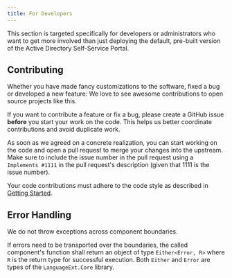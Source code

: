 ```yaml
---
title: For Developers
---
```


This section is targeted specifically for developers or administrators who want to get more involved than just deploying the default, pre-built version of the Active Directory Self-Service Portal.

## Contributing

Whether you have made fancy customizations to the software, fixed a bug or developed a new feature: We love to see awesome contributions to open source projects like this.

If you want to contribute a feature or fix a bug, please create a GitHub issue **before** you start your work on the code. This helps us better coordinate contributions and avoid duplicate work.

As soon as we agreed on a concrete realization, you can start working on the code and open a pull request to merge your changes into the upstream. Make sure to include the issue number in the pull request using a `Implements #1111` in the pull request's description (given that 1111 is the issue number).

Your code contributions must adhere to the code style as described in [Getting Started](./getting-started.md#coding-style).

## Error Handling

We do not throw exceptions across component boundaries.

If errors need to be transported over the boundaries, the called component's function shall return an object of type `Either<Error, R>` where `R` is the return type for successful execution. Both `Either` and `Error` are types of the `LanguageExt.Core` library.
